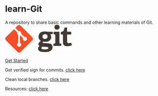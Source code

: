 # learn-Git
A repository to share basic commands and other learning materials of Git. ![git logo](https://github.com/DreamStarPro/learn-Git/blob/master/images/git_logo.png "Git Logo")

[Get Started](https://github.com/DreamStarPro/learn-Git/blob/master/Get-Started.md)

Get verified sign for commits. [click here](https://github.com/DreamStarPro/learn-Git/blob/master/GPG.md)

Clean local branches. [click here](https://gist.github.com/gsvarma/b4b3e2243096132cd6e1e9a75062aa5e)

Resources: [click here](https://github.com/DreamStarPro/learn-Git/blob/master/Resources.md)
